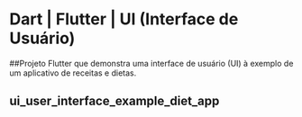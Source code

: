 # Dart | Flutter | UI (Interface de Usuário)

##Projeto Flutter que demonstra uma interface de usuário (UI) à exemplo de um aplicativo de receitas e dietas.

## ui_user_interface_example_diet_app